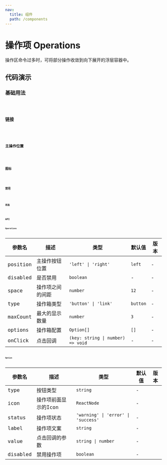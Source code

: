 ```yaml
---
nav:
  title: 组件
  path: /components
---
```


# 操作项 Operations

操作区命令过多时，可将部分操作收敛到向下展开的浮层容器中。

## 代码演示

### 基础用法

<code src="./__demo__/basic.demo.tsx" />

### 链接

<code src="./__demo__/link.demo.tsx" />

### 主操作位置

<code src="./__demo__/position.demo.tsx" />

### 图标

<code src="./__demo__/icon.demo.tsx" />

### 禁用

<code src="./__demo__/disabled.demo.tsx" />

### 状态

<code src="./__demo__/status.demo.tsx" />

## API

### Operations

|参数名|描述|类型|默认值|版本|
|---|---|---|---|---|
|position|主操作按钮位置|`'left' \| 'right'`|`left`|-|
|disabled|是否禁用|`boolean`|-|-|
|space|操作项之间的间距|`number`|`12`|-|
|type|操作箱类型|`'button' \| 'link'`|`button`|-|
|maxCount|最大的显示数量|`number`|`3`|-|
|options|操作箱配置|`Option[]`|`[]`|-|
|onClick|点击回调|`(key: string \| number) => void`|-|-|

### Option

|参数名|描述|类型|默认值|版本|
|---|---|---|---|---|
|type|按钮类型|`string`|-|
|icon|操作项前面显示的Icon|`ReactNode`|-|
|status|操作项状态|`'warning' \| 'error' \| 'success'`|-|
|label|操作项文案|`string`|-|
|value|点击回调的参数|`string \| number`|-|
|disabled|禁用操作项|`boolean`|-|
